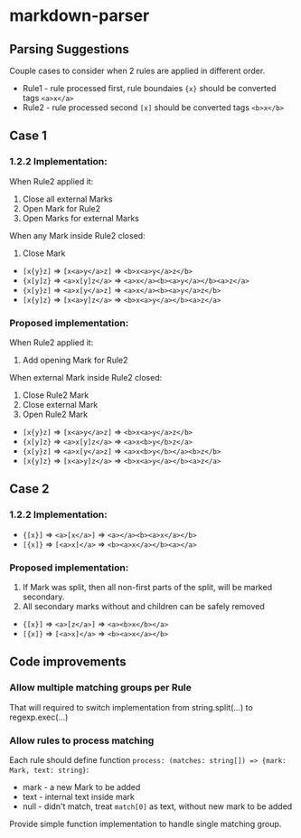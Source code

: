 # markdown-parser

## Parsing Suggestions

Couple cases to consider when 2 rules are applied in different order.

* Rule1 - rule processed first, rule boundaies `{x}` should be converted tags `<a>x</a>`
* Rule2 - rule processed second `[x]` should be converted tags `<b>x</b>`

## Case 1

### 1.2.2 Implementation:
When Rule2 applied it:
1. Close all external Marks 
1. Open Mark for Rule2
1. Open Marks for external Marks

When any Mark inside Rule2 closed:
1. Close Mark

* `[x{y}z]` => `[x<a>y</a>z]` => `<b>x<a>y</a>z</b>`
* `{x[y]z}` => `<a>x[y]z</a>` => `<a>x</a><b><a>y</a></b><a>z</a>`
* `{x[y}z]` => `<a>x[y</a>z]` => `<a>x</a><b><a>y</a>z</b>`
* `[x{y]z}` => `[x<a>y]z</a>` => `<b>x<a>y</a></b><a>z</a>`

### Proposed implementation:
When Rule2 applied it:
1. Add opening Mark for Rule2

When external Mark inside Rule2 closed:
1. Close Rule2 Mark
1. Close external Mark
1. Open Rule2 Mark

* `[x{y}z]` => `[x<a>y</a>z]` => `<b>x<a>y</a>z</b>`
* `{x[y]z}` => `<a>x[y]z</a>` => `<a>x<b>y</b>z</a>`
* `{x[y}z]` => `<a>x[y</a>z]` => `<a>x<b>y</b></a><b>z</b>`
* `[x{y]z}` => `[x<a>y]z</a>` => `<b>x<a>y</a></b><a>z</a>`

## Case 2

### 1.2.2 Implementation:
* `{[x}]` => `<a>[x</a>]` => `<a></a><b><a>x</a></b>`
* `[{x]}` => `[<a>x]</a>` => `<b><a>x</a></b><a></a>`

### Proposed implementation:
1. If Mark was split, then all non-first parts of the split, will be marked secondary. 
1. All secondary marks without and children can be safely removed

* `{[x}]` => `<a>[z</a>]` => `<a><b>x</b></a>`
* `[{x]}` => `[<a>x]</a>` => `<b><a>x</a></b>`

## Code improvements
### Allow multiple matching groups per Rule
That will required to switch implementation from string.split(...) to regexp.exec(...) 

### Allow rules to process matching
Each rule should define function `process: (matches: string[]) => {mark: Mark, text: string}`:
* mark - a new Mark to be added
* text - internal text inside mark
* null - didn't match, treat `match[0]` as text, without new mark to be added 

Provide simple function implementation to handle single matching group.

